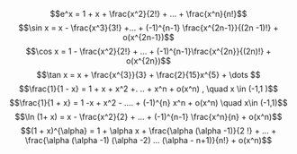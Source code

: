 $$e^x = 1 + x + \frac{x^2}{2!} + ... +  \frac{x^n}{n!}$$
$$\sin x = x - \frac{x^3}{3!} +... + (-1)^{n-1} \frac{x^{2n-1}}{(2n -1)!}  + o(x^{2n-1})$$
$$\cos x = 1 - \frac{x^2}{2!} + ... + (-1)^{n-1}\frac{x^{2n}}{(2n)!} + o(x^{2n})$$
$$\tan x = x + \frac{x^{3}}{3} + \frac{2}{15}x^{5} + \dots $$
$$\frac{1}{1 - x} = 1 + x + x^2 +. .. + x^n + o(x^n) , \quad x \in  (-1,1 )$$
$$\frac{1}{1 +  x} = 1 -x  + x^2 - .... + (-1)^{n} x^n + o(x^n) \quad x\in (-1,1)$$
$$\ln (1+ x) = x - \frac{x^2}{2} + ... + (-1)^{n-1} \frac{x^n}{n} + o(x^n)$$
$$(1 + x)^{\alpha} = 1 + \alpha x + \frac{\alpha (\alpha -1)}{2 !} + ... + \frac{\alpha (\alpha -1) (\alpha -2) ... (\alpha - n+1)}{n!} + o(x^n)$$
